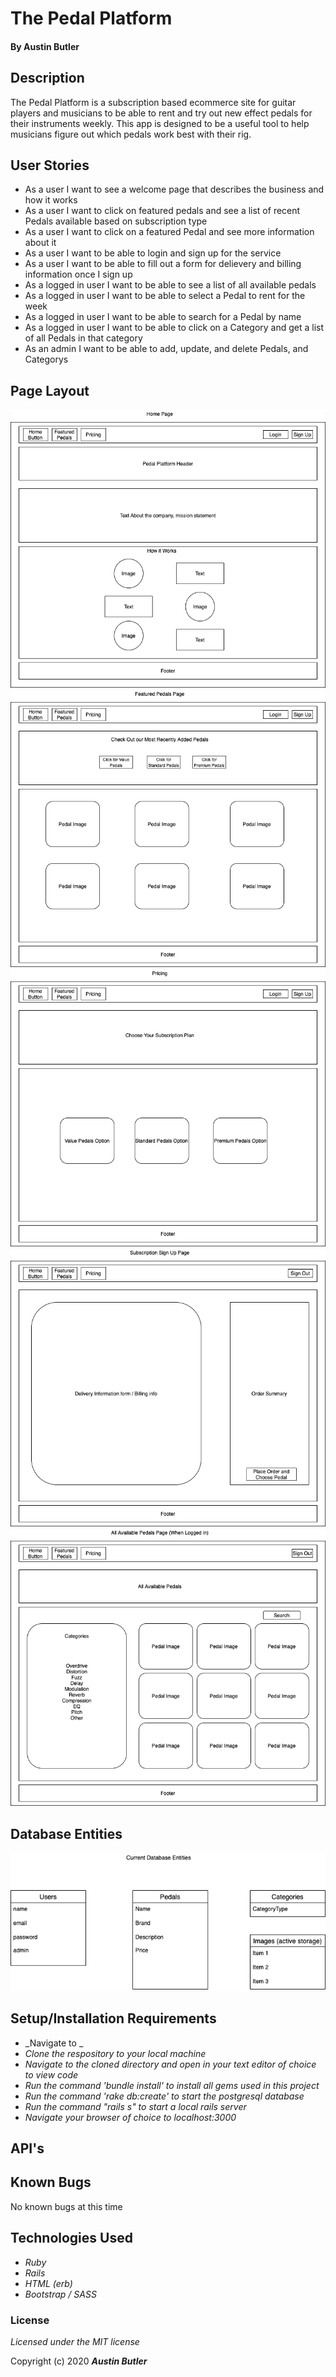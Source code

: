 # The Pedal Platform


#### By Austin Butler

## Description

The Pedal Platform is a subscription based ecommerce site for guitar players and musicians to be able to rent and try out new effect pedals for their instruments weekly. This app is designed to be a useful tool to help musicians figure out which pedals work best with their rig.


## User Stories

* As a user I want to see a welcome page that describes the business and how it works
* As a user I want to click on featured pedals and see a list of recent Pedals available based on subscription type
* As a user I want to click on a featured Pedal and see more information about it
* As a user I want to be able to login and sign up for the service
* As a user I want to be able to fill out a form for delievery and billing information once I sign up
* As a logged in user I want to be able to see a list of all available pedals 
* As a logged in user I want to be able to select a Pedal to rent for the week
* As a logged in user I want to be able to search for a Pedal by name
* As a logged in user I want to be able to click on a Category and get a list of all Pedals in that category
* As an admin I want to be able to add, update, and delete Pedals, and Categorys

## Page Layout

![Page Layout](./public/HomePage.png)
![Page Layout](./public/FeaturedPedalsPage.png)
![Page Layout](./public/PricingPage.png)
![Page Layout](./public/SubscriptionPage.png)
![Page Layout](./public/AvailablePedalsPage.png)

## Database Entities 
![DB Entities](./public/DB.png)

## Setup/Installation Requirements

* _Navigate to _
* _Clone the respository to your local machine_
* _Navigate to the cloned directory and open in your text editor of choice to view code_
* _Run the command 'bundle install' to install all gems used in this project_
* _Run the command 'rake db:create' to start the postgresql database_
* _Run the command "rails s" to start a local rails server_
* _Navigate your browser of choice to localhost:3000_




## API's



## Known Bugs
No known bugs at this time


## Technologies Used

* _Ruby_
* _Rails_
* _HTML (erb)_
* _Bootstrap / SASS_

### License

*Licensed under the MIT license*

Copyright (c) 2020 **_Austin Butler_**